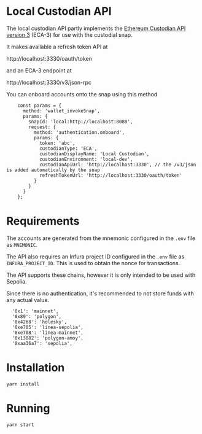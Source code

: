 # Local Custodian API

The local custodian API partly implements the [Ethereum Custodian API version 3](https://consensys-vertical-apps.github.io/ethereum-custodian-api/) (ECA-3) for use with the custodial snap.

It makes available a refresh token API at 

http://localhost:3330/oauth/token

and an ECA-3 endpoint at 

http://localhost:3330/v3/json-rpc

You can onboard accounts onto the snap using this method

```
    const params = {
      method: 'wallet_invokeSnap',
      params: {
        snapId: 'local:http://localhost:8080',
        request: {
          method: 'authentication.onboard',
          params: {
            token: 'abc',
            custodianType: 'ECA',
            custodianDisplayName: 'Local Custodian',
            custodianEnvironment: 'local-dev',
            custodianApiUrl: 'http://localhost:3330', // the /v3/json is added automatically by the snap
            refreshTokenUrl: 'http://localhost:3330/oauth/token'
          }
        }
      }
    };
```

# Requirements

The accounts are generated from the mnemonic configured in the `.env` file as `MNEMONIC`.

The API also requires an Infura project ID configured in the `.env` file as `INFURA_PROJECT_ID`. This is used to obtain the nonce for transactions.

The API supports these chains, however it is only intended to be used with Sepolia.

Since there is no authentication, it's recommended to not store funds with any actual value.

```
  '0x1': 'mainnet',
  '0x89': 'polygon',
  '0x4268': 'holesky',
  '0xe705': 'linea-sepolia',
  '0xe708': 'linea-mainnet',
  '0x13882': 'polygon-amoy',
  '0xaa36a7': 'sepolia',
```

# Installation

```
yarn install

```

# Running

```
yarn start
```
